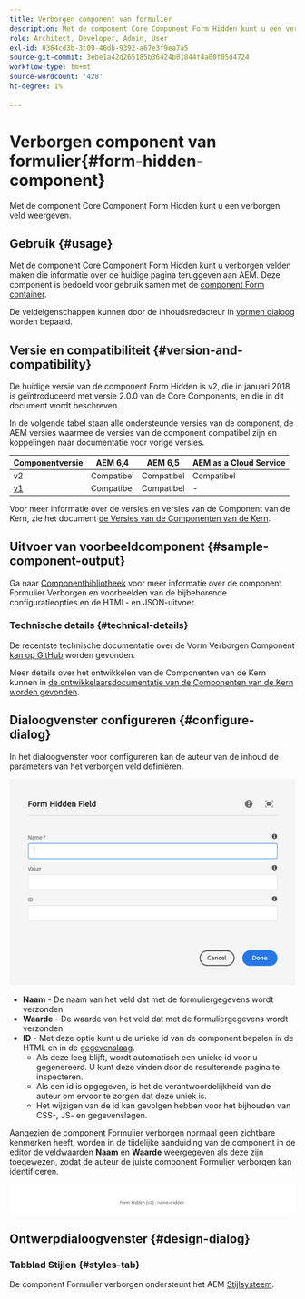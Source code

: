 ```yaml
---
title: Verborgen component van formulier
description: Met de component Core Component Form Hidden kunt u een verborgen veld weergeven.
role: Architect, Developer, Admin, User
exl-id: 0364cd3b-3c09-46db-9392-a67e3f9ea7a5
source-git-commit: 3ebe1a42d265185b36424b01844f4a00f05d4724
workflow-type: tm+mt
source-wordcount: '428'
ht-degree: 1%

---
```


# Verborgen component van formulier{#form-hidden-component}

Met de component Core Component Form Hidden kunt u een verborgen veld weergeven.

## Gebruik {#usage}

Met de component Core Component Form Hidden kunt u verborgen velden maken die informatie over de huidige pagina teruggeven aan AEM. Deze component is bedoeld voor gebruik samen met de [component Form container](form-container.md).

De veldeigenschappen kunnen door de inhoudsredacteur in [vormen dialoog](form-hidden.md) worden bepaald.

## Versie en compatibiliteit {#version-and-compatibility}

De huidige versie van de component Form Hidden is v2, die in januari 2018 is geïntroduceerd met versie 2.0.0 van de Core Components, en die in dit document wordt beschreven.

In de volgende tabel staan alle ondersteunde versies van de component, de AEM versies waarmee de versies van de component compatibel zijn en koppelingen naar documentatie voor vorige versies.

| Componentversie | AEM 6,4 | AEM 6,5 | AEM as a Cloud Service |
|--- |--- |--- |---|
| v2 | Compatibel | Compatibel | Compatibel |
| [v1](/help/components/v1/form-hidden-v1.md) | Compatibel | Compatibel | - |

Voor meer informatie over de versies en versies van de Component van de Kern, zie het document [de Versies van de Componenten van de Kern](/help/versions.md).

## Uitvoer van voorbeeldcomponent {#sample-component-output}

Ga naar [Componentbibliotheek](https://adobe.com/go/aem_cmp_library_form_hidden) voor meer informatie over de component Formulier Verborgen en voorbeelden van de bijbehorende configuratieopties en de HTML- en JSON-uitvoer.

### Technische details {#technical-details}

De recentste technische documentatie over de Vorm Verborgen Component [kan op GitHub](https://adobe.com/go/aem_cmp_tech_form_hidden_v2) worden gevonden.

Meer details over het ontwikkelen van de Componenten van de Kern kunnen in [de ontwikkelaarsdocumentatie van de Componenten van de Kern worden gevonden](/help/developing/overview.md).

## Dialoogvenster configureren {#configure-dialog}

In het dialoogvenster voor configureren kan de auteur van de inhoud de parameters van het verborgen veld definiëren.

![Dialoogvenster Formulier verborgen bewerken](/help/assets/form-hidden-edit.png)

* **Naam**  - De naam van het veld dat met de formuliergegevens wordt verzonden
* **Waarde**  - De waarde van het veld dat met de formuliergegevens wordt verzonden
* **ID**  - Met deze optie kunt u de unieke id van de component bepalen in de HTML en in de  [gegevenslaag](/help/developing/data-layer/overview.md).
   * Als deze leeg blijft, wordt automatisch een unieke id voor u gegenereerd. U kunt deze vinden door de resulterende pagina te inspecteren.
   * Als een id is opgegeven, is het de verantwoordelijkheid van de auteur om ervoor te zorgen dat deze uniek is.
   * Het wijzigen van de id kan gevolgen hebben voor het bijhouden van CSS-, JS- en gegevenslagen.

Aangezien de component Formulier verborgen normaal geen zichtbare kenmerken heeft, worden in de tijdelijke aanduiding van de component in de editor de veldwaarden **Naam** en **Waarde** weergegeven als deze zijn toegewezen, zodat de auteur de juiste component Formulier verborgen kan identificeren.

![Voorbeeld van een component Formulier Verborgen](/help/assets/form-hidden-example.png)

## Ontwerpdialoogvenster {#design-dialog}

### Tabblad Stijlen {#styles-tab}

De component Formulier verborgen ondersteunt het AEM [Stijlsysteem](/help/get-started/authoring.md#component-styling).

